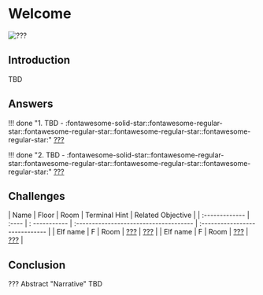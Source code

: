 # Welcome

![???](./img/misc/title.png)


## Introduction

TBD


## Answers

!!! done "1. TBD - :fontawesome-solid-star::fontawesome-regular-star::fontawesome-regular-star::fontawesome-regular-star::fontawesome-regular-star:"
    [???](./objectives/o1.md)

!!! done "2. TBD - :fontawesome-solid-star::fontawesome-regular-star::fontawesome-regular-star::fontawesome-regular-star::fontawesome-regular-star:"
    [???](./objectives/o2.md)



## Challenges

| Name           | Floor | Room          | Terminal Hint                          | Related Objective              |
| :------------- | :---- | : ----------- | :------------------------------------- | :----------------------------- |
| Elf name       | F     | Room          | [???](./hints/hX.md)                   | [???](./objectives/oX.md)      |
| Elf name       | F     | Room          | [???](./hints/hX.md)                   | [???](./objectives/oX.md)      |


## Conclusion

??? Abstract "Narrative"
    TBD
